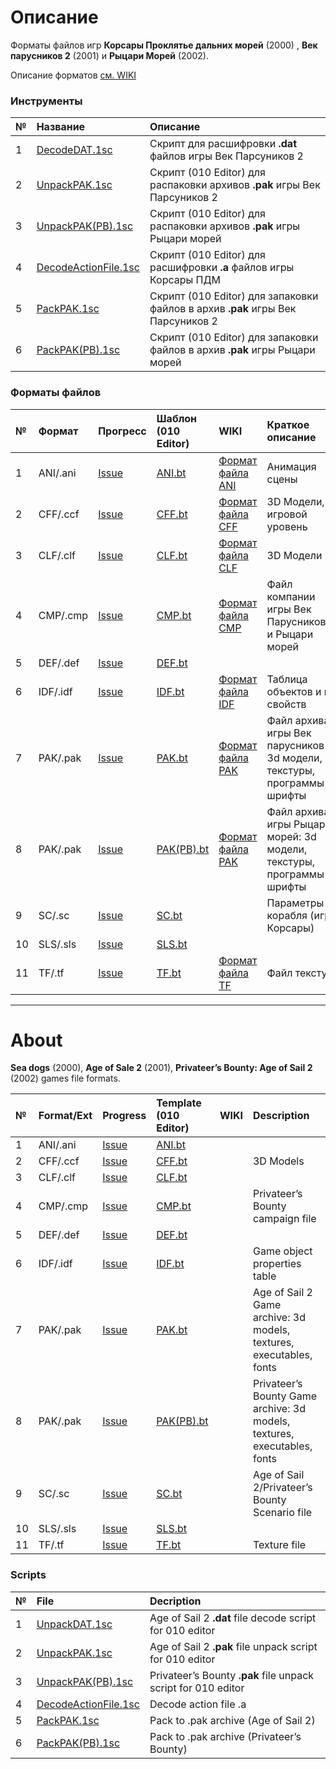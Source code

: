 # Описание

Форматы файлов игр **Корсары Проклятье дальних морей** (2000) , **Век парусников 2** (2001) и **Рыцари Морей** (2002). 

Описание форматов [см. WIKI](https://github.com/AlexKimov/seadogs-file-formats/wiki)

### Инструменты
| №   | Название | Описание | 
| :-- | :-------- | :------ |
| 1 | [DecodeDAT.1sc](https://github.com/AlexKimov/seadogs-file-formats/blob/master/scripts/DecodeDAT.1sc)  | Скрипт для расшифровки **.dat** файлов игры Век Парсуников 2 |
| 2 | [UnpackPAK.1sc](https://github.com/AlexKimov/seadogs-file-formats/blob/master/scripts/UnpackPAK.1sc) | Скрипт (010 Editor) для распаковки архивов **.pak** игры Век Парсуников 2 |
| 3 | [UnpackPAK(PB).1sc](https://github.com/AlexKimov/seadogs-file-formats/blob/master/scripts/UnpackPAK(PB).1sc) | Скрипт (010 Editor) для распаковки архивов **.pak** игры Рыцари морей |
| 4 | [DecodeActionFile.1sc](https://github.com/AlexKimov/seadogs-file-formats/blob/master/scripts/DecodeActionFile.1sc) | Скрипт (010 Editor) для расшифровки **.a** файлов игры Корсары ПДМ |
| 5 | [PackPAK.1sc](https://github.com/AlexKimov/seadogs-file-formats/blob/master/scripts/PackPAK.1sc) | Скрипт (010 Editor) для запаковки файлов в архив **.pak** игры Век Парсуников 2 |
| 6 | [PackPAK(PB).1sc](https://github.com/AlexKimov/seadogs-file-formats/blob/master/scripts/PackPAK(PB).1sc) | Скрипт (010 Editor) для запаковки файлов в архив **.pak** игры Рыцари морей |

### Форматы файлов
| №   | Формат | Прогресс | Шаблон (010 Editor) | WIKI | Краткое описание |
| :-- | :-------- | :------ | :------- | :--   | :--   |
| 1   | ANI/.ani  | [Issue](https://github.com/AlexKimov/seadogs-file-formats/issues/7)   |  [ANI.bt](https://github.com/AlexKimov/seadogs-file-formats/blob/master/templates/ANI.bt)  | [Формат файла ANI](https://github.com/AlexKimov/seadogs-file-formats/wiki/ANI-File-Format-Rus)   | Анимация сцены |
| 2   | CFF/.ccf  | [Issue](https://github.com/AlexKimov/seadogs-file-formats/issues/4)   |  [CFF.bt](https://github.com/AlexKimov/seadogs-file-formats/blob/master/templates/CFF.bt)  | [Формат файла CFF](https://github.com/AlexKimov/seadogs-file-formats/wiki/CFF-File-Format-Rus) | 3D Модели, игровой уровень  | 
| 3   | CLF/.clf  | [Issue](https://github.com/AlexKimov/seadogs-file-formats/issues/5)   |  [CLF.bt](https://github.com/AlexKimov/seadogs-file-formats/blob/master/templates/CLF.bt) | [Формат файла CLF](https://github.com/AlexKimov/seadogs-file-formats/wiki/CLF-File-Format-Rus)  | 3D Модели |
| 4   | CMP/.cmp  | [Issue](https://github.com/AlexKimov/seadogs-file-formats/issues/5)   |  [CMP.bt](https://github.com/AlexKimov/seadogs-file-formats/blob/master/templates/CMP.bt) |  [Формат файла CMP](https://github.com/AlexKimov/seadogs-file-formats/wiki/CMP-File-Format-Rus) | Файл компании игры Век Парусников 2 и Рыцари морей  | 
| 5  | DEF/.def  | [Issue](https://github.com/AlexKimov/seadogs-file-formats/issues/8)   |  [DEF.bt](https://github.com/AlexKimov/seadogs-file-formats/blob/master/templates/DEF.bt) |   | |
| 6   | IDF/.idf  | [Issue](https://github.com/AlexKimov/seadogs-file-formats/issues/3)  |  [IDF.bt](https://github.com/AlexKimov/seadogs-file-formats/blob/master/templates/IDF.bt)  | [Формат файла IDF](https://github.com/AlexKimov/seadogs-file-formats/wiki/IDF-File-Format-Rus) | Таблица объектов и их свойств | 
| 7  | PAK/.pak  | [Issue](https://github.com/AlexKimov/seadogs-file-formats/issues/2)   |  [PAK.bt](https://github.com/AlexKimov/seadogs-file-formats/blob/master/templates/PAK.bt)  | [Формат файла PAK](https://github.com/AlexKimov/seadogs-file-formats/wiki/PAK-File-Format-Rus) | Файл архива игры Век парусников 2: 3d модели, текстуры, программы(!), шрифты  | 
| 8  | PAK/.pak  | [Issue](https://github.com/AlexKimov/seadogs-file-formats/issues/6)   |  [PAK(PB).bt](https://github.com/AlexKimov/seadogs-file-formats/blob/master/templates/PAK(PB).bt)| [Формат файла PAK](https://github.com/AlexKimov/seadogs-file-formats/wiki/PAK-File-Format-Rus)  | Файл архива игры Рыцари морей: 3d модели, текстуры, программы(!), шрифты | 
| 9  | SC/.sc  | [Issue](https://github.com/AlexKimov/seadogs-file-formats/issues/9)   |  [SC.bt](https://github.com/AlexKimov/seadogs-file-formats/blob/master/templates/SC.bt)  |  |  Параметры корабля (игра Корсары)  |
| 10  | SLS/.sls    | [Issue](https://github.com/AlexKimov/seadogs-file-formats/issues/1)   |  [SLS.bt](https://github.com/AlexKimov/seadogs-file-formats/blob/master/templates/SLS.bt)   |   ||
| 11   | TF/.tf    | [Issue](https://github.com/AlexKimov/seadogs-file-formats/issues/1)   |  [TF.bt](https://github.com/AlexKimov/seadogs-file-formats/blob/master/templates/TF.bt)   | [Формат файла TF](https://github.com/AlexKimov/seadogs-file-formats/wiki/TF-File-Format-Rus) | Файл текстур  |

***

# About

**Sea dogs** (2000), **Age of Sale 2** (2001), **Privateer’s Bounty: Age of Sail 2** (2002) games file formats.

| №   | Format/Ext | Progress | Template (010 Editor) | WIKI | Description |
| :-- | :-------- | :------ | :------- | :--   | :--   |
| 1   | ANI/.ani  | [Issue](https://github.com/AlexKimov/seadogs-file-formats/issues/7)   |  [ANI.bt](https://github.com/AlexKimov/seadogs-file-formats/blob/master/templates/ANI.bt)  |    | |
| 2   | CFF/.ccf  | [Issue](https://github.com/AlexKimov/seadogs-file-formats/issues/4)   |  [CFF.bt](https://github.com/AlexKimov/seadogs-file-formats/blob/master/templates/CFF.bt)  | | 3D Models   | 
| 3   | CLF/.clf  | [Issue](https://github.com/AlexKimov/seadogs-file-formats/issues/5)   |  [CLF.bt](https://github.com/AlexKimov/seadogs-file-formats/blob/master/templates/CLF.bt) |   | |
| 4   | CMP/.cmp  | [Issue](https://github.com/AlexKimov/seadogs-file-formats/issues/5)   |  [CMP.bt](https://github.com/AlexKimov/seadogs-file-formats/blob/master/templates/CMP.bt) |  | Privateer’s Bounty campaign file |
| 5  | DEF/.def  | [Issue](https://github.com/AlexKimov/seadogs-file-formats/issues/8)   |  [DEF.bt](https://github.com/AlexKimov/seadogs-file-formats/blob/master/templates/DEF.bt) |   | |
| 6   | IDF/.idf  | [Issue](https://github.com/AlexKimov/seadogs-file-formats/issues/3)  |  [IDF.bt](https://github.com/AlexKimov/seadogs-file-formats/blob/master/templates/IDF.bt)  |  | Game object properties table |
| 7  | PAK/.pak  | [Issue](https://github.com/AlexKimov/seadogs-file-formats/issues/2)   |  [PAK.bt](https://github.com/AlexKimov/seadogs-file-formats/blob/master/templates/PAK.bt)  | | Age of Sail 2 Game archive: 3d models, textures, executables, fonts   | 
| 8  | PAK/.pak  | [Issue](https://github.com/AlexKimov/seadogs-file-formats/issues/6)   |  [PAK(PB).bt](https://github.com/AlexKimov/seadogs-file-formats/blob/master/templates/PAK(PB).bt) | | Privateer’s Bounty Game archive: 3d models,  textures, executables, fonts   | 
| 9  | SC/.sc  | [Issue](https://github.com/AlexKimov/seadogs-file-formats/issues/9)   |  [SC.bt](https://github.com/AlexKimov/seadogs-file-formats/blob/master/templates/SC.bt)  | | Age of Sail 2/Privateer’s Bounty Scenario file | 
| 10  | SLS/.sls    | [Issue](https://github.com/AlexKimov/seadogs-file-formats/issues/1)   |  [SLS.bt](https://github.com/AlexKimov/seadogs-file-formats/blob/master/templates/SLS.bt)   |   ||
| 11   | TF/.tf    | [Issue](https://github.com/AlexKimov/seadogs-file-formats/issues/1)   |  [TF.bt](https://github.com/AlexKimov/seadogs-file-formats/blob/master/templates/TF.bt)   | | Texture file  |

### Scripts
| №   | File | Decription | 
| :-- | :-------- | :------ |
| 1 | [UnpackDAT.1sc](https://github.com/AlexKimov/seadogs-file-formats/blob/master/scripts/UnpackDAT.1sc)  | Age of Sail 2 **.dat** file decode script for 010 editor |
| 2 | [UnpackPAK.1sc](https://github.com/AlexKimov/seadogs-file-formats/blob/master/scripts/UnpackPAK.1sc) | Age of Sail 2 **.pak** file  unpack script for 010 editor |
| 3 | [UnpackPAK(PB).1sc](https://github.com/AlexKimov/seadogs-file-formats/blob/master/scripts/UnpackPAK(PB).1sc) | Privateer’s Bounty **.pak** file unpack script for 010 editor |
| 4 | [DecodeActionFile.1sc](https://github.com/AlexKimov/seadogs-file-formats/blob/master/scripts/DecodeActionFile.1sc) | Decode action file .a  |
| 5 | [PackPAK.1sc](https://github.com/AlexKimov/seadogs-file-formats/blob/master/scripts/PackPAK.1sc) | Pack to .pak archive (Age of Sail 2) |
| 6 | [PackPAK(PB).1sc](https://github.com/AlexKimov/seadogs-file-formats/blob/master/scripts/PackPAK(PB).1sc) | Pack to .pak archive (Privateer’s Bounty) |


